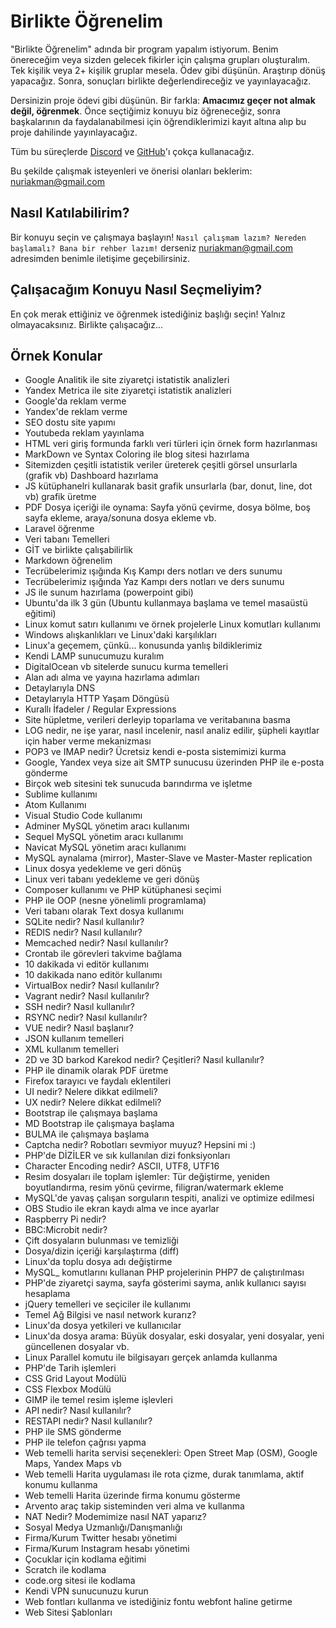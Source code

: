 # Birlikte Öğrenelim

"Birlikte Öğrenelim" adında bir program yapalım istiyorum. Benim önereceğim veya sizden gelecek fikirler için çalışma grupları oluşturalım. Tek kişilik veya 2+ kişilik gruplar mesela. Ödev gibi düşünün. Araştırıp dönüş yapacağız. Sonra, sonuçları birlikte değerlendireceğiz ve yayınlayacağız.

Dersinizin proje ödevi gibi düşünün. Bir farkla: **Amacımız geçer not almak değil, öğrenmek**. Önce seçtiğimiz konuyu biz öğreneceğiz, sonra başkalarının da faydalanabilmesi için öğrendiklerimizi kayıt altına alıp bu proje dahilinde yayınlayacağız.

Tüm bu süreçlerde [Discord](https://discordapp.com/) ve [GitHub](https://github.com/)'ı çokça kullanacağız.

Bu şekilde çalışmak isteyenleri ve önerisi olanları beklerim: [nuriakman@gmail.com](nuriakman@gmail.com)

## Nasıl Katılabilirim?

Bir konuyu seçin ve çalışmaya başlayın! 
`Nasıl çalışmam lazım? Nereden başlamalı? Bana bir rehber lazım!` derseniz [nuriakman@gmail.com](nuriakman@gmail.com) adresimden benimle iletişime geçebilirsiniz.

## Çalışacağım Konuyu Nasıl Seçmeliyim?

En çok merak ettiğiniz ve öğrenmek istediğiniz başlığı seçin! Yalnız olmayacaksınız. Birlikte çalışacağız...

## Örnek Konular
- Google Analitik ile site ziyaretçi istatistik analizleri
- Yandex Metrica ile site ziyaretçi istatistik analizleri
- Google'da reklam verme
- Yandex'de reklam verme
- SEO dostu site yapımı
- Youtubeda reklam yayınlama
- HTML veri giriş formunda farklı veri türleri için örnek form hazırlanması
- MarkDown ve Syntax Coloring ile blog sitesi hazırlama
- Sitemizden çeşitli istatistik veriler üreterek çeşitli görsel unsurlarla (grafik vb) Dashboard hazırlama
- JS kütüphanelri kullanarak basit grafik unsurlarla (bar, donut, line, dot vb) grafik üretme
- PDF Dosya içeriği ile oynama: Sayfa yönü çevirme, dosya bölme, boş sayfa ekleme, araya/sonuna dosya ekleme vb.
- Laravel öğrenme
- Veri tabanı Temelleri
- GİT ve birlikte çalışabilirlik
- Markdown öğrenelim
- Tecrübelerimiz ışığında Kış Kampı ders notları ve ders sunumu
- Tecrübelerimiz ışığında Yaz Kampı ders notları ve ders sunumu
- JS ile sunum hazırlama (powerpoint gibi)
- Ubuntu'da ilk 3 gün (Ubuntu kullanmaya başlama ve temel masaüstü eğitimi)
- Linux komut satırı kullanımı ve örnek projelerle Linux komutları kullanımı
- Windows alışkanlıkları ve Linux'daki karşılıkları
- Linux'a geçemem, çünkü... konusunda yanlış bildiklerimiz
- Kendi LAMP sunucumuzu kuralım
- DigitalOcean vb sitelerde sunucu kurma temelleri
- Alan adı alma ve yayına hazırlama adımları
- Detaylarıyla DNS
- Detaylarıyla HTTP Yaşam Döngüsü
- Kurallı İfadeler / Regular Expressions
- Site hüpletme, verileri derleyip toparlama ve veritabanına basma
- LOG nedir, ne işe yarar, nasıl incelenir, nasıl analiz edilir, şüpheli kayıtlar için haber verme mekanizması
- POP3 ve IMAP nedir? Ücretsiz kendi e-posta sistemimizi kurma
- Google, Yandex veya size ait SMTP sunucusu üzerinden PHP ile e-posta gönderme
- Birçok web sitesini tek sunucuda barındırma ve işletme
- Sublime kullanımı
- Atom Kullanımı
- Visual Studio Code kullanımı
- Adminer MySQL yönetim aracı kullanımı
- Sequel MySQL yönetim aracı kullanımı
- Navicat MySQL yönetim aracı kullanımı
- MySQL aynalama (mirror), Master-Slave ve Master-Master replication
- Linux dosya yedekleme ve geri dönüş
- Linux veri tabanı yedekleme ve geri dönüş
- Composer kullanımı ve PHP kütüphanesi seçimi
- PHP ile OOP (nesne yönelimli programlama)
- Veri tabanı olarak Text dosya kullanımı
- SQLite nedir? Nasıl kullanılır?
- REDIS nedir? Nasıl kullanılır?
- Memcached nedir? Nasıl kullanılır?
- Crontab ile görevleri takvime bağlama
- 10 dakikada vi editör kullanımı
- 10 dakikada nano editör kullanımı
- VirtualBox nedir? Nasıl kullanılır?
- Vagrant nedir? Nasıl kullanılır?
- SSH nedir? Nasıl kullanılır?
- RSYNC nedir? Nasıl kullanılır?
- VUE nedir? Nasıl başlanır?
- JSON kullanım temelleri
- XML kullanım temelleri
- 2D ve 3D barkod Karekod nedir? Çeşitleri? Nasıl kullanılır?
- PHP ile dinamik olarak PDF üretme
- Firefox tarayıcı ve faydalı eklentileri
- UI nedir? Nelere dikkat edilmeli?
- UX nedir? Nelere dikkat edilmeli?
- Bootstrap ile çalışmaya başlama
- MD Bootstrap ile çalışmaya başlama
- BULMA ile çalışmaya başlama
- Captcha nedir? Robotları sevmiyor muyuz? Hepsini mi :)
- PHP'de DİZİLER ve sık kullanılan dizi fonksiyonları
- Character Encoding nedir? ASCII, UTF8, UTF16
- Resim dosyaları ile toplam işlemler: Tür değiştirme, yeniden boyutlandırma, resim yönü çevirme, filigran/watermark ekleme
- MySQL'de yavaş çalışan sorguların tespiti, analizi ve optimize edilmesi
- OBS Studio ile ekran kaydı alma ve ince ayarlar
- Raspberry Pi nedir?
- BBC:Microbit nedir?
- Çift dosyaların bulunması ve temizliği
- Dosya/dizin içeriği karşılaştırma (diff)
- Linux'da toplu dosya adı değiştirme
- MySQL_ komutlarını kullanan PHP projelerinin PHP7 de çalıştırılması
- PHP'de ziyaretçi sayma, sayfa gösterimi sayma, anlık kullanıcı sayısı hesaplama
- jQuery temelleri ve seçiciler ile kullanımı
- Temel Ağ Bilgisi ve nasıl network kurarız?
- Linux'da dosya yetkileri ve kullanıcılar
- Linux'da dosya arama: Büyük dosyalar, eski dosyalar, yeni dosyalar, yeni güncellenen dosyalar vb.
- Linux Parallel komutu ile bilgisayarı gerçek anlamda kullanma
- PHP'de Tarih işlemleri
- CSS Grid Layout Modülü
- CSS Flexbox Modülü
- GIMP ile temel resim işleme işlevleri
- API nedir? Nasıl kullanılır?
- RESTAPI nedir? Nasıl kullanılır?
- PHP ile SMS gönderme
- PHP ile telefon çağrısı yapma
- Web temelli harita servisi seçenekleri: Open Street Map (OSM), Google Maps, Yandex Maps vb
- Web temelli Harita uygulaması ile rota çizme, durak tanımlama, aktif konumu kullanma
- Web temelli Harita üzerinde firma konumu gösterme
- Arvento araç takip sisteminden veri alma ve kullanma
- NAT Nedir? Modemimize nasıl NAT yaparız?
- Sosyal Medya Uzmanlığı/Danışmanlığı
- Firma/Kurum Twitter hesabı yönetimi
- Firma/Kurum Instagram hesabı yönetimi
- Çocuklar için kodlama eğitimi
- Scratch ile kodlama
- code.org sitesi ile kodlama
- Kendi VPN sunucunuzu kurun
- Web fontları kullanma ve istediğiniz fontu webfont haline getirme
- Web Sitesi Şablonları
